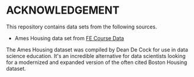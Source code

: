 # ACKNOWLEDGEMENT
This repository contains data sets from the following sources.

- Ames Housing data set from [FE Course Data](https://www.kaggle.com/datasets/ryanholbrook/fe-course-data)


The Ames Housing dataset was compiled by Dean De Cock for use in data science education. It's an incredible alternative for data scientists looking for a modernized and expanded version of the often cited Boston Housing dataset.
